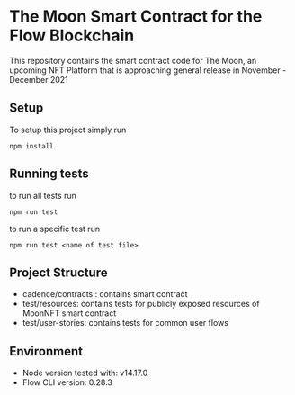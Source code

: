 # The Moon Smart Contract for the Flow Blockchain
This repository contains the smart contract code for The Moon, an upcoming NFT Platform that is approaching general release in November - December 2021

## Setup

To setup this project simply run
```
npm install
```

## Running tests

to run all tests run

```
npm run test
```

to run a specific test run

```
npm run test <name of test file>
```

## Project Structure

- cadence/contracts : contains smart contract
- test/resources: contains tests for publicly exposed resources of MoonNFT smart contract
- test/user-stories: contains tests for common user flows

## Environment

- Node version tested with: v14.17.0
- Flow CLI version: 0.28.3
